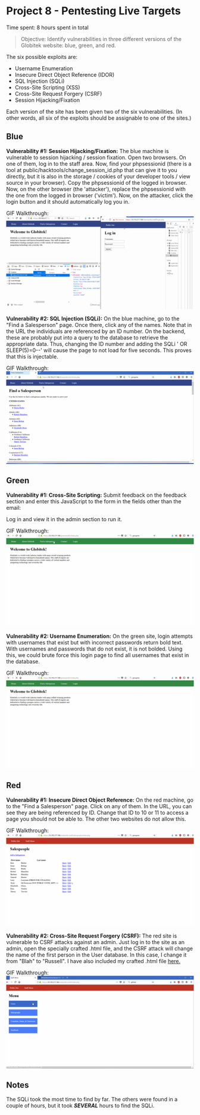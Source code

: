 # Project 8 - Pentesting Live Targets

Time spent: 8 hours spent in total

> Objective: Identify vulnerabilities in three different versions of the Globitek website: blue, green, and red.

The six possible exploits are:
* Username Enumeration
* Insecure Direct Object Reference (IDOR)
* SQL Injection (SQLi)
* Cross-Site Scripting (XSS)
* Cross-Site Request Forgery (CSRF)
* Session Hijacking/Fixation

Each version of the site has been given two of the six vulnerabilities. (In other words, all six of the exploits should be assignable to one of the sites.)

## Blue

**Vulnerability #1: Session Hijacking/Fixation:** The blue machine is vulnerable to session hijacking / session fixation.
Open two browsers. On one of them, log in to the staff area. Now, find your phpsessionid (there is a tool at
public/hacktools/change_session_id.php that can give it to you directly, but it is also in the storage / cookies
of your developer tools / view source in your browser). Copy the phpsessionid of the logged in browser. Now, on
the other browser (the 'attacker'), replace the phpsessionid with the one from the logged in browser ('victim').
Now, on the attacker, click the login button and it should automatically log you in.

GIF Walkthrough: ![alt text](https://github.com/WickedElectronics/Secure-Software-Engineering/blob/Week-8/hijacking.gif "Session Hijacking Vulnerability")

**Vulnerability #2: SQL Injection (SQLi):** On the blue machine, go to the "Find a Salesperson" page. Once there, click any of the names. Note that in the URL the individuals are referenced by an ID number. On the backend, these are probably put into a query to the database to retrieve the appropriate data. Thus, changing the ID number and adding the SQLi ' OR SLEEP(5)=0--' will cause the page to not load for five seconds. This proves that this is injectable.

GIF Walkthrough: ![alt text](https://github.com/WickedElectronics/Secure-Software-Engineering/blob/Week-8/SQLi.gif "SQL Injection (SQLi) Vulnerability")

## Green

**Vulnerability #1: Cross-Site Scripting:** Submit feedback on the feedback section and enter this JavaScript to the form in the fields other than the email:
<script>alert('Russell found the XSS!');</script>
Log in and view it in the admin section to run it.

GIF Walkthrough: ![alt text](https://github.com/WickedElectronics/Secure-Software-Engineering/blob/Week-8/xss.gif "Cross-Site Scripting (XSS) Vulnerability")

**Vulnerability #2: Username Enumeration:** On the green site, login attempts with usernames that exist but with incorrect
passwords return bold text. With usernames and passwords that do not exist,
it is not bolded. Using this, we could brute force this login page to find all usernames that exist in the database.

GIF Walkthrough: ![alt text](https://github.com/WickedElectronics/Secure-Software-Engineering/blob/Week-8/username%20enumeration.gif "Username Enumeration Vulnerability")

## Red

**Vulnerability #1: Insecure Direct Object Reference:** On the red machine, go to the "Find a Salesperson" page.
Click on any of them. In the URL, you can see they are being referenced by ID. Change that ID to
10 or 11 to access a page you should not be able to. The other two websites do not allow this.

GIF Walkthrough: ![alt text](https://github.com/WickedElectronics/Secure-Software-Engineering/blob/Week-8/insecure%20direct%20object%20reference.gif "Insecure Direct Object Reference (IDOR) Vulnerability")

**Vulnerability #2: Cross-Site Request Forgery (CSRF):** The red site is vulnerable to CSRF attacks against an admin. Just log in
to the site as an admin, open the specially crafted .html file, and the CSRF attack will change the name of the first person in the User database. In this case, I change it from "Blah" to "Russell". I have also included my crafted .html file [here.](https://github.com/WickedElectronics/Secure-Software-Engineering/blob/Week-8/csrf.html)

GIF Walkthrough: ![alt text](https://github.com/WickedElectronics/Secure-Software-Engineering/blob/Week-8/csrf.gif "Cross-Site Request Forgery (CSRF) Vulnerability")

## Notes

The SQLi took the most time to find by far. The others were found in a couple of hours, but it took **_SEVERAL_** hours to find the SQLi.

